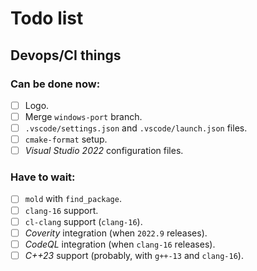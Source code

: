 <!--=-=-=-=-=-=-=-=-=-=-=-=-=-=-=-=-=-=-=-=-=-=-=-=-=-=-=-=-=-=-=-=-=-=-=-=-=-->
# Todo list
<!--=-=-=-=-=-=-=-=-=-=-=-=-=-=-=-=-=-=-=-=-=-=-=-=-=-=-=-=-=-=-=-=-=-=-=-=-=-->

<!----------------------------------------------------------------------------->
## Devops/CI things
<!----------------------------------------------------------------------------->

### Can be done now:
- [ ] Logo.
- [ ] Merge `windows-port` branch.
- [ ] `.vscode/settings.json` and `.vscode/launch.json` files.
- [ ] `cmake-format` setup.
- [ ] *Visual Studio 2022* configuration files.

### Have to wait:
- [ ] `mold` with `find_package`.
- [ ] `clang-16` support.
- [ ] `cl-clang` support (`clang-16`).
- [ ] *Coverity* integration (when `2022.9` releases).
- [ ] *CodeQL* integration (when `clang-16` releases).
- [ ] *C++23* support (probably, with `g++-13` and `clang-16`).
